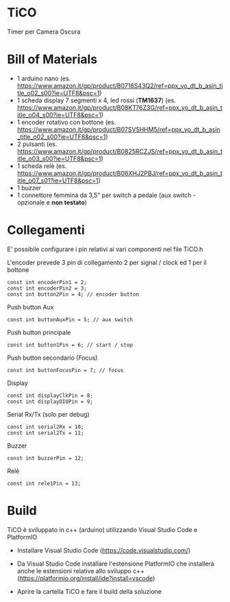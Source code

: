 # TiCO

Timer per Camera Oscura

# Bill of Materials

* 1 arduino nano (es. https://www.amazon.it/gp/product/B0716S43Q2/ref=ppx_yo_dt_b_asin_title_o02_s00?ie=UTF8&psc=1)
* 1 scheda display 7 segmenti x 4, led rossi (**TM1637**) (es. https://www.amazon.it/gp/product/B08KT76Z3G/ref=ppx_yo_dt_b_asin_title_o04_s00?ie=UTF8&psc=1)
* 1 encoder rotativo con bottone (es. https://www.amazon.it/gp/product/B07SV5HHM5/ref=ppx_yo_dt_b_asin_title_o02_s00?ie=UTF8&psc=1)
* 2 pulsanti (es. https://www.amazon.it/gp/product/B0825RCZJS/ref=ppx_yo_dt_b_asin_title_o03_s00?ie=UTF8&psc=1)
* 1 scheda relè (es. https://www.amazon.it/gp/product/B06XHJ2PBJ/ref=ppx_yo_dt_b_asin_title_o07_s01?ie=UTF8&psc=1)
* 1 buzzer
* 1 connettore femmina da 3,5" per switch a pedale (aux switch - opzionale e **non testato**)

# Collegamenti

E' possibile configurare i pin relativi ai vari componenti nel file TiCO.h

L'encoder prevede 3 pin di collegamento 2 per signal / clock ed 1 per il bottone

    const int encoderPin1 = 2;
    const int encoderPin2 = 3;
    const int button2Pin = 4; // encoder button

Push button Aux

    const int buttonAuxPin = 5; // aux switch

Push button principale

    const int button1Pin = 6; // start / stop

Push button secondario (Focus)

    const int buttonFocusPin = 7; // focus

Display

    const int displayClkPin = 8;
    const int displayDIOPin = 9;

Serial Rx/Tx (solo per debug)

    const int serial2Rx = 10;
    const int serial2Tx = 11;

Buzzer

    const int buzzerPin = 12;

Relè

    const int rele1Pin = 13;

# Build

TiCO è sviluppato in c++ (arduino) utilizzando Visual Studio Code e PlatformIO

* Installare Visual Studio Code (https://code.visualstudio.com/)

* Da Visual Studio Code installare l'estensione PlatformIO che installerà anche le estensioni relative allo sviluppo c++ (https://platformio.org/install/ide?install=vscode)

* Aprire la cartella TiCO e fare il build della soluzione